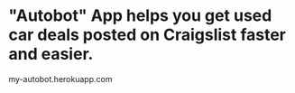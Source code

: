 # "Autobot" App helps you get used car deals posted on Craigslist faster and easier.

my-autobot.herokuapp.com

 
